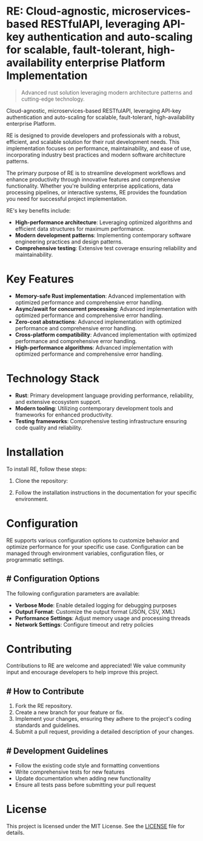 <!-- fallback_RE_20251028234125_39091 -->

# RE: Cloud-agnostic, microservices-based RESTfulAPI, leveraging API-key authentication and auto-scaling for scalable, fault-tolerant, high-availability enterprise Platform Implementation
> Advanced rust solution leveraging modern architecture patterns and cutting-edge technology.

Cloud-agnostic, microservices-based RESTfulAPI, leveraging API-key authentication and auto-scaling for scalable, fault-tolerant, high-availability enterprise Platform.

RE is designed to provide developers and professionals with a robust, efficient, and scalable solution for their rust development needs. This implementation focuses on performance, maintainability, and ease of use, incorporating industry best practices and modern software architecture patterns.

The primary purpose of RE is to streamline development workflows and enhance productivity through innovative features and comprehensive functionality. Whether you're building enterprise applications, data processing pipelines, or interactive systems, RE provides the foundation you need for successful project implementation.

RE's key benefits include:

* **High-performance architecture**: Leveraging optimized algorithms and efficient data structures for maximum performance.
* **Modern development patterns**: Implementing contemporary software engineering practices and design patterns.
* **Comprehensive testing**: Extensive test coverage ensuring reliability and maintainability.

# Key Features

* **Memory-safe Rust implementation**: Advanced implementation with optimized performance and comprehensive error handling.
* **Async/await for concurrent processing**: Advanced implementation with optimized performance and comprehensive error handling.
* **Zero-cost abstractions**: Advanced implementation with optimized performance and comprehensive error handling.
* **Cross-platform compatibility**: Advanced implementation with optimized performance and comprehensive error handling.
* **High-performance algorithms**: Advanced implementation with optimized performance and comprehensive error handling.

# Technology Stack

* **Rust**: Primary development language providing performance, reliability, and extensive ecosystem support.
* **Modern tooling**: Utilizing contemporary development tools and frameworks for enhanced productivity.
* **Testing frameworks**: Comprehensive testing infrastructure ensuring code quality and reliability.

# Installation

To install RE, follow these steps:

1. Clone the repository:


2. Follow the installation instructions in the documentation for your specific environment.

# Configuration

RE supports various configuration options to customize behavior and optimize performance for your specific use case. Configuration can be managed through environment variables, configuration files, or programmatic settings.

## # Configuration Options

The following configuration parameters are available:

* **Verbose Mode**: Enable detailed logging for debugging purposes
* **Output Format**: Customize the output format (JSON, CSV, XML)
* **Performance Settings**: Adjust memory usage and processing threads
* **Network Settings**: Configure timeout and retry policies

# Contributing

Contributions to RE are welcome and appreciated! We value community input and encourage developers to help improve this project.

## # How to Contribute

1. Fork the RE repository.
2. Create a new branch for your feature or fix.
3. Implement your changes, ensuring they adhere to the project's coding standards and guidelines.
4. Submit a pull request, providing a detailed description of your changes.

## # Development Guidelines

* Follow the existing code style and formatting conventions
* Write comprehensive tests for new features
* Update documentation when adding new functionality
* Ensure all tests pass before submitting your pull request

# License

This project is licensed under the MIT License. See the [LICENSE](https://github.com/foxy1081/RE/blob/main/LICENSE) file for details.
